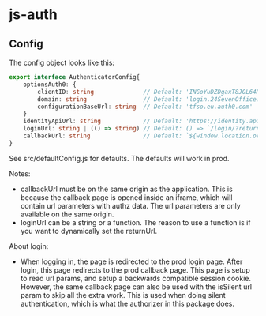 # js-auth

## Config

The config object looks like this:

````typescript
export interface AuthenticatorConfig{
    optionsAuth0: {
        clientID: string              // Default: 'INGoYuDZDgaxT8JOL64M7vnJcxEGxCi0',
        domain: string                // Default: 'login.24SevenOffice.com',
        configurationBaseUrl: string  // Default: 'tfso.eu.auth0.com'
    }
    identityApiUrl: string            // Default: 'https://identity.api.24sevenoffice.com',
    loginUrl: string | (() => string) // Default: () => `/login/?returnUrl=${encodeURIComponent(window.location.origin + window.location.pathname)}`,
    callbackUrl: string               // Default: `${window.location.origin}/login/auth0/callback.html?isSilent=true`
}
````

See src/defaultConfig.js for defaults. The defaults will work in prod.

Notes:

- callbackUrl must be on the same origin as the application. 
  This is because the callback page is opened inside an iframe, which will contain url parameters with authz data.
  The url parameters are only available on the same origin.
- loginUrl can be a string or a function. The reason to use a function is if you want to dynamically set the returnUrl.
  
About login:
- When logging in, the page is redirected to the prod login page.
  After login, this page redirects to the prod callback page. This page is setup to read url params, and setup a backwards compatible session cookie.
  However, the same callback page can also be used with the isSilent url param to skip all the extra work.
  This is used when doing silent authentication, which is what the authorizer in this package does.